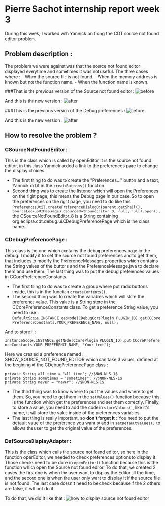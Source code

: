 # Pierre Sachot internship report week 3

During this week, I worked with Yannick on fixing the CDT source not found editor problem.

## Problem description :

The problem we were against was that the source not found editor displayed everytime and sometimes it was not useful.
The three cases where :
	- When the source file is not found.
	- When the memory address is known but not the function name.
	- When the function name is known.
	
###That is the previous version of the Source not found editor :
![before](http://image.prntscr.com/image/e5ef587d4fb3417aa9594fdb8cb9fb0b.png)

And this is the new version :
![after](http://image.prntscr.com/image/b9f55e3f3ba94e499dcc3421b594e12b.png)

###This is the previous version of the Debug preferences :
![before](http://image.prntscr.com/image/793a6e8862c6488b897867b4ab30b9f8.png)

And this is the new version :
![after](http://image.prntscr.com/image/f407a70baf13440c8027ba6392ede376.png)



## How to resolve the problem ?

### CSourceNotFoundEditor :
This is the class which is called by openEditor, it is the source not found editor, in this class Yannick added a link to the preferences page to change the display choices. 
- The first thing to do was to create the "Preferences..." button and a text, Yannick did it in the `createButtons()` function.
- Second thing was to create the listener which will open the Preferences on the right page, this means the Debug page in our case. So to open 
the preferences on the right page, you need to do like this :
`PreferencesUtil.createPreferenceDialogOn(parent.getShell(), SourceLookupUIMessages.CSourceNotFoundEditor_8, null, null).open();`
the CSourceNotFoundEditor_8 is a String containing org.eclipse.cdt.debug.ui.CDebugPreferencePage which is the class name.

### CDebugPreferencePage :
This class is the one which contains the debug preferences page in the debug. I modify it to set the source not found preferences and to get 
them, that includes to modify the PreferenceMessages.properties which contains the String values of the buttons and the PreferenceMessage.java to declare 
them and use them. The last thing was to put the debug preferences values in CCorePreferenceConstants.
  - The first thing to do was to create a group where put radio buttons inside, this is in the function `createContents()`. 
  - The second thing was to create the variables which will store the preference value. This value is a String store in the CCorePreferenceConstants
  class.
  To get a preference String value, you need to use :
  `DefaultScope.INSTANCE.getNode(CDebugCorePlugin.PLUGIN_ID).get(CCorePreferenceConstants.YOUR_PREFERENCE_NAME, null);`
  
  And to store it :
  
  `InstanceScope.INSTANCE.getNode(CCorePlugin.PLUGIN_ID).put(CCorePreferenceConstants.YOUR_PREFERENCE_NAME, "Your text");`
  
  Here we created a preference named : SHOW_SOURCE_NOT_FOUND_EDITOR which can take 3 values, defined at the begining of the CDebugPreferencePage class : 
  
  `private String all_time = "all_time"; //$NON-NLS-1$`<br>
	`private String sometimes = "sometimes"; //$NON-NLS-1$`<br>
	`private String never = "never"; //$NON-NLS-1$`
	
  - The third thing was to know where to put the values and where to get them.
  So, you need to get them in the `setValues()` function because this is the function which get the preferences and set them correctly.
  Finally, to store a value, you need to add the code in `storeValues()`, like it's name, it will store the value inside of the preferences variables.
  - The last thing is really important, so **don't forget it** :
  You need to put the default value of the preference you want to add in `setDefaultValues()` to allows the user to get the original value of the preferences.


### DsfSourceDisplayAdapter :
This is the class which calls the source not found editor, so here in the function openEditor, we needed to check preferences options to
display it.
Those checks need to be done in `openEditor()` function because this is the function which open the Source not found editor.
To do that, we created 2 cases the first one is when the user want to display the Editor all the time, and the second one is when the user only want to display it if the source file is not found. The last case doesn't need to be check because if the 2 others are false, it will not do it.

To do that, we did it like that :
![how to display source not found editor](http://image.prntscr.com/image/bb4a2112940a43429f7f1fe3f7b28e1a.png)
